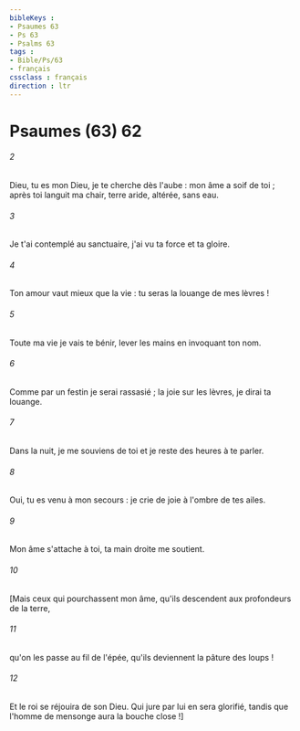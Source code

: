 ```yaml
---
bibleKeys : 
- Psaumes 63
- Ps 63
- Psalms 63
tags : 
- Bible/Ps/63
- français
cssclass : français
direction : ltr
---
```


# Psaumes (63) 62

###### 2
Dieu, tu es mon Dieu, je te cherche dès l'aube : mon âme a soif de toi ; après toi languit ma chair, terre aride, altérée, sans eau.
###### 3
Je t'ai contemplé au sanctuaire, j'ai vu ta force et ta gloire.
###### 4
Ton amour vaut mieux que la vie : tu seras la louange de mes lèvres !
###### 5
Toute ma vie je vais te bénir, lever les mains en invoquant ton nom.
###### 6
Comme par un festin je serai rassasié ; la joie sur les lèvres, je dirai ta louange.
###### 7
Dans la nuit, je me souviens de toi et je reste des heures à te parler.
###### 8
Oui, tu es venu à mon secours : je crie de joie à l'ombre de tes ailes.
###### 9
Mon âme s'attache à toi, ta main droite me soutient.
###### 10
[Mais ceux qui pourchassent mon âme, qu'ils descendent aux profondeurs de la terre,
###### 11
qu'on les passe au fil de l'épée, qu'ils deviennent la pâture des loups !
###### 12
Et le roi se réjouira de son Dieu. Qui jure par lui en sera glorifié, tandis que l'homme de mensonge aura la bouche close !]

